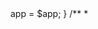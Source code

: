 <?php

namespace Illuminate\Support;

use Illuminate\Console\Application as Artisan;
use Illuminate\Contracts\Support\DeferrableProvider;

abstract class ServiceProvider
{
    /**
     * The application instance.
     *
     * @var \Illuminate\Contracts\Foundation\Application
     */
    protected $app;

    /**
     * Indicates if loading of the provider is deferred.
     *
     * @deprecated Implement the \Illuminate\Contracts\Support\DeferrableProvider interface instead. Will be removed in Laravel 5.9.
     *
     * @var bool
     */
    protected $defer = false;

    /**
     * The paths that should be published.
     *
     * @var array
     */
    public static $publishes = [];

    /**
     * The paths that should be published by group.
     *
     * @var array
     */
    public static $publishGroups = [];

    /**
     * Create a new service provider instance.
     *
     * @param  \Illuminate\Contracts\Foundation\Application  $app
     * @return void
     */
    public function __construct($app)
    {
        $this->app = $app;
    }

    /**
     *